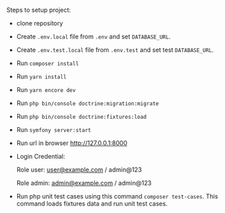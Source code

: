 Steps to setup project:

- clone repository
- Create `.env.local` file from `.env` and set `DATABASE_URL`.
- Create `.env.test.local` file from `.env.test` and set test `DATABASE_URL`.
- Run `composer install`
- Run `yarn install`
- Run `yarn encore dev`
- Run `php bin/console doctrine:migration:migrate`
- Run `php bin/console doctrine:fixtures:load`
- Run `symfony server:start`
- Run url in browser http://127.0.0.1:8000
- Login Credential:

  Role user: user@example.com / admin@123
  
  Role admin: admin@example.com / admin@123

- Run php unit test cases using this command `composer test-cases`. This command loads fixtures data and run unit test cases.
